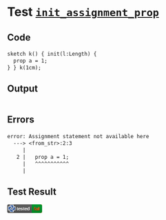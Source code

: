 # Test [`init_assignment_prop`](/doc/tests/statement_usage.md#L420)

## Code

```µcad
sketch k() { init(l:Length) {
  prop a = 1;
} } k(1cm);

```

## Output

```,plain
```

## Errors

```,plain
error: Assignment statement not available here
  ---> <from_str>:2:3
     |
   2 |   prop a = 1;
     |   ^^^^^^^^^^^
     |
```

## Test Result

![FAILED AS EXPECTED](/doc/tests/.test/init_assignment_prop.png)
